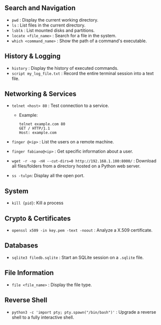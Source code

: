 ## Search and Navigation
- `pwd` : Display the current working directory.
- `ls` : List files in the current directory.
- `lsblk` : List mounted disks and partitions.
- `locate <file_name>` : Search for a file in the system.
- `which <command_name>` : Show the path of a command's executable.

## History & Logging
- `history` : Display the history of executed commands.
- `script my_log_file.txt` : Record the entire terminal session into a text file.

## Networking & Services
- `telnet <host> 80` : Test connection to a service.
  - Example:
    ```
    telnet example.com 80
    GET / HTTP/1.1
    Host: example.com
    ```

- `finger @<ip>` : List the users on a remote machine.
- `finger fabiano@<ip>` : Get specific information about a user.
- `wget -r -np -nH --cut-dirs=0 http://192.168.1.100:8000/` : Download all files/folders from a directory hosted on a Python web server.
- `ss -tulpn`: Display all the open port.


## System
- `kill {pid}`: Kill a process

## Crypto & Certificates
- `openssl x509 -in key.pem -text -noout` : Analyze a X.509 certificate.

## Databases
- `sqlite3 filedb.sqlite` : Start an SQLite session on a `.sqlite` file.

## File Information
- `file <file_name>` : Display the file type.

## Reverse Shell
- `python3 -c 'import pty; pty.spawn("/bin/bash")'` : Upgrade a reverse shell to a fully interactive shell.
